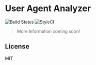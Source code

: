 # User Agent Analyzer

[![Build Status](https://travis-ci.org/stefanzweifel/user-agent-analyzer.svg?branch=master)](https://travis-ci.org/stefanzweifel/user-agent-analyzer)
[![StyleCI](https://styleci.io/repos/55907025/shield)](https://styleci.io/repos/55907025)

> More Information coming soon!

## License

MIT
